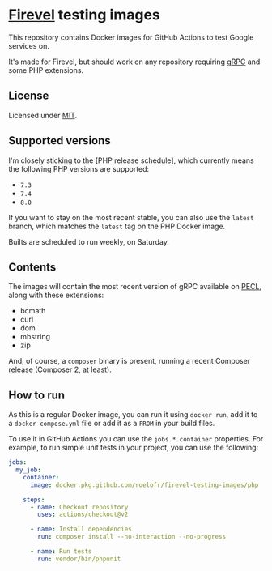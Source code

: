 # [Firevel][1] testing images

This repository contains Docker images for GitHub Actions to test Google
services on.

It's made for Firevel, but should work on any repository requiring [gRPC][2]
and some PHP extensions.

## License

Licensed under [MIT][3].

## Supported versions

I'm closely sticking to the [PHP release schedule], which currently means the
following PHP versions are supported:

- `7.3`
- `7.4`
- `8.0`

If you want to stay on the most recent stable, you can also use the `latest`
branch, which matches the `latest` tag on the PHP Docker image.

Builts are scheduled to run weekly, on Saturday.

## Contents

The images will contain the most recent version of gRPC available on [PECL][4],
along with these extensions:

- bcmath
- curl
- dom
- mbstring
- zip

And, of course, a `composer` binary is present, running a recent Composer
release (Composer 2, at least).

## How to run

As this is a regular Docker image, you can run it using `docker run`, add it to a `docker-compose.yml` file or
add it as a `FROM` in your build files.

To use it in GitHub Actions you can use the `jobs.*.container` properties.
For example, to run simple unit tests in your project, you can use the following:

```yaml
jobs:
  my_job:
    container:
      image: docker.pkg.github.com/roelofr/firevel-testing-images/php

    steps:
      - name: Checkout repository
        uses: actions/checkout@v2

      - name: Install dependencies
        run: composer install --no-interaction --no-progress

      - name: Run tests
        run: vendor/bin/phpunit
```

[1]: https://github.com/firevel
[2]: https://grpc.io
[3]: ./LICENSE
[4]: https://www.php.net/supported-versions.php
